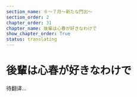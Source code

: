 ```yaml
---
section_name: ６～７月～新たな門出～
section_order: 2
chapter_order: 31
chapter_name: 後輩は心春が好きなわけで
show_chapter_order: True
status: translating
---
```


# 後輩は心春が好きなわけで
待翻译...
